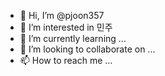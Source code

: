 - 👋 Hi, I’m @pjoon357
- 👀 I’m interested in 민주
- 🌱 I’m currently learning ...
- 💞️ I’m looking to collaborate on ...
- 📫 How to reach me ...

<!---
pjoon357/pjoon357 is a ✨ special ✨ repository because its `README.md` (this file) appears on your GitHub profile.
You can click the Preview link to take a look at your changes.
--->

